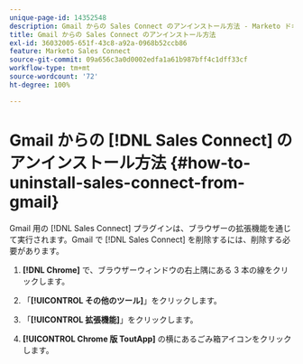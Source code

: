 ```yaml
---
unique-page-id: 14352548
description: Gmail からの Sales Connect のアンインストール方法 - Marketo ドキュメント - 製品ドキュメント
title: Gmail からの Sales Connect のアンインストール方法
exl-id: 36032005-651f-43c8-a92a-0968b52ccb86
feature: Marketo Sales Connect
source-git-commit: 09a656c3a0d0002edfa1a61b987bff4c1dff33cf
workflow-type: tm+mt
source-wordcount: '72'
ht-degree: 100%

---
```


# Gmail からの [!DNL Sales Connect] のアンインストール方法 {#how-to-uninstall-sales-connect-from-gmail}

Gmail 用の [!DNL Sales Connect] プラグインは、ブラウザーの拡張機能を通じて実行されます。Gmail で [!DNL Sales Connect] を削除するには、削除する必要があります。

1. **[!DNL Chrome]** で、ブラウザーウィンドウの右上隅にある 3 本の線をクリックします。

1. 「**[!UICONTROL その他のツール]**」をクリックします。

1. 「**[!UICONTROL 拡張機能]**」をクリックします。

1. **[!UICONTROL Chrome 版 ToutApp]** の横にあるごみ箱アイコンをクリックします。
